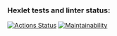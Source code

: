 ### Hexlet tests and linter status:
[![Actions Status](https://github.com/proggressor/python-project-49/workflows/hexlet-check/badge.svg)](https://github.com/proggressor/python-project-49/actions)
[![Maintainability](https://api.codeclimate.com/v1/badges/dc8739c8926326013bb3/maintainability)](https://codeclimate.com/github/proggressor/python-project-49/maintainability)
